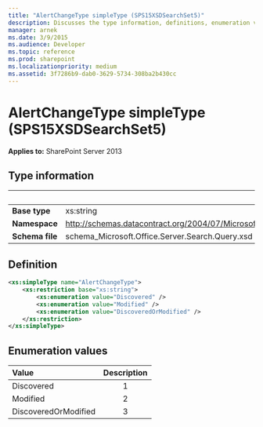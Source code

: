 ```yaml
---
title: "AlertChangeType simpleType (SPS15XSDSearchSet5)"
description: Discusses the type information, definitions, enumeration values for the AlertChangeType simpleType (SPS15XSDSearchSet5).
manager: arnek
ms.date: 3/9/2015
ms.audience: Developer
ms.topic: reference
ms.prod: sharepoint
ms.localizationpriority: medium
ms.assetid: 3f7286b9-dab0-3629-5734-308ba2b430cc
---
```


# AlertChangeType simpleType (SPS15XSDSearchSet5)

**Applies to:** SharePoint Server 2013
  
## Type information

|&nbsp;|&nbsp;|
|:-----|:-----|
|**Base type** <br/> |xs:string  <br/> |
|**Namespace** <br/> |http://schemas.datacontract.org/2004/07/Microsoft.Office.Server.Search.Query  <br/> |
|**Schema file** <br/> |schema_Microsoft.Office.Server.Search.Query.xsd  <br/> |
   
## Definition

```XML
<xs:simpleType name="AlertChangeType">
    <xs:restriction base="xs:string">
        <xs:enumeration value="Discovered" />
        <xs:enumeration value="Modified" />
        <xs:enumeration value="DiscoveredOrModified" />
    </xs:restriction>
</xs:simpleType>

```

## Enumeration values

|**Value**|**Description**|
|:-----|:-----:|
|Discovered  <br/> |1  <br/> |
|Modified  <br/> |2  <br/> |
|DiscoveredOrModified  <br/> |3  <br/> |
   


